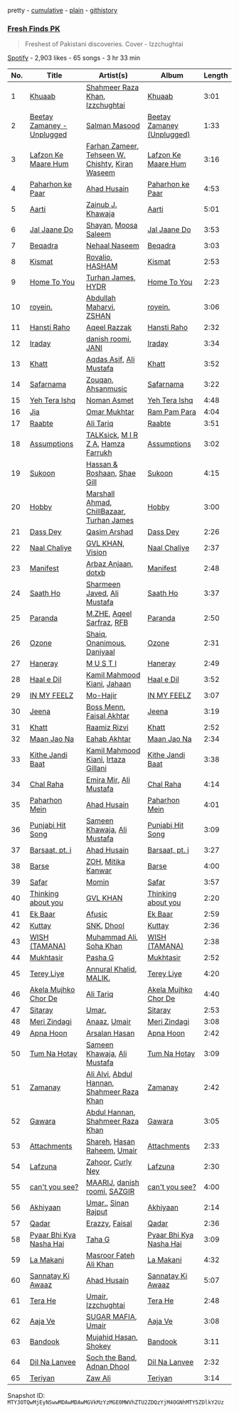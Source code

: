 pretty - [cumulative](/playlists/cumulative/37i9dQZF1DXd0Rasy4eR1v.md) - [plain](/playlists/plain/37i9dQZF1DXd0Rasy4eR1v) - [githistory](https://github.githistory.xyz/mackorone/spotify-playlist-archive/blob/main/playlists/plain/37i9dQZF1DXd0Rasy4eR1v)

### [Fresh Finds PK](https://open.spotify.com/playlist/37i9dQZF1DXd0Rasy4eR1v)

> Freshest of Pakistani discoveries\. Cover \- Izzchughtai

[Spotify](https://open.spotify.com/user/spotify) - 2,903 likes - 65 songs - 3 hr 33 min

| No. | Title | Artist(s) | Album | Length |
|---|---|---|---|---|
| 1 | [Khuaab](https://open.spotify.com/track/4wjgGU8uKzRzvOSq05xH8U) | [Shahmeer Raza Khan](https://open.spotify.com/artist/6j3aIgBaZMbcAJuTjGhhoK), [Izzchughtai](https://open.spotify.com/artist/211ei6ZiUeBMIXUZGBaJ4S) | [Khuaab](https://open.spotify.com/album/511f96n5mUoxqAIb4fTDrQ) | 3:01 |
| 2 | [Beetay Zamaney \- Unplugged](https://open.spotify.com/track/1DpoA4o7FeG9jMofUpHiNB) | [Salman Masood](https://open.spotify.com/artist/281oSMLaN71SO2JzZgPsKj) | [Beetay Zamaney \(Unplugged\)](https://open.spotify.com/album/4YFnTtk2SZwfBlwqhf44vJ) | 1:33 |
| 3 | [Lafzon Ke Maare Hum](https://open.spotify.com/track/5QCAxrVCitJzrhiEY3wGhB) | [Farhan Zameer](https://open.spotify.com/artist/1z31jJSEmPHMhysFHbU2e7), [Tehseen W\. Chishty](https://open.spotify.com/artist/3SJUvKLk5mtpNUhmG3M7nQ), [Kiran Waseem](https://open.spotify.com/artist/73EU1Zz0Vx2STSyTgp41BX) | [Lafzon Ke Maare Hum](https://open.spotify.com/album/1MaGi0XWPg6XwcROXYBiuh) | 3:16 |
| 4 | [Paharhon ke Paar](https://open.spotify.com/track/0JGaTpmvEXx6iif1ox08AK) | [Ahad Husain](https://open.spotify.com/artist/4LeGmBrvNFs5lT5anM65s2) | [Paharhon ke Paar](https://open.spotify.com/album/0RpEGrXzezfhCUEmIwie6v) | 4:53 |
| 5 | [Aarti](https://open.spotify.com/track/6Xrb93ixHBKMpnKVQqBFJQ) | [Zainub J\. Khawaja](https://open.spotify.com/artist/7ukp5OSfyC7Dz2llFRmOgb) | [Aarti](https://open.spotify.com/album/08diBIR8LykbyQawsJ5rZC) | 5:01 |
| 6 | [Jal Jaane Do](https://open.spotify.com/track/3Q7nCNuWLRnj77oo5hLRdV) | [Shayan](https://open.spotify.com/artist/198gd3Lh4ZCFuabsyn7jM3), [Moosa Saleem](https://open.spotify.com/artist/16m66acFCoUlPwjQf9D6fN) | [Jal Jaane Do](https://open.spotify.com/album/1pl2bOP3TrhPo132bIV3CJ) | 3:53 |
| 7 | [Beqadra](https://open.spotify.com/track/4LIQacKPUjto8rVlVuY09O) | [Nehaal Naseem](https://open.spotify.com/artist/6YSVUxXGsQQD2cWSJhN8re) | [Beqadra](https://open.spotify.com/album/5SGHD9oHkRZ2zkYDcfGqq5) | 3:03 |
| 8 | [Kismat](https://open.spotify.com/track/1nSv0cisN87jlAiXHjZ3KM) | [Rovalio](https://open.spotify.com/artist/01pFDtbY3k5uOmy0Pbg93C), [HASHAM](https://open.spotify.com/artist/3b2KqMPwMeN8zchJ9CljtG) | [Kismat](https://open.spotify.com/album/7kI8KZ9l4NUQMM9ULNU9wk) | 2:53 |
| 9 | [Home To You](https://open.spotify.com/track/4yHVWv4jjKXYFiqh60AJE7) | [Turhan James](https://open.spotify.com/artist/2ox32lGyYOobDvszKTITkP), [HYDR](https://open.spotify.com/artist/40CEytkVli5Le5CFOYnONw) | [Home To You](https://open.spotify.com/album/6vlkEcuH9XKREnSyXeU9WO) | 2:23 |
| 10 | [royein.](https://open.spotify.com/track/2MQlEhADe1HKJ3bAWiUfJu) | [Abdullah Maharvi](https://open.spotify.com/artist/1gcHKvKKZtEccnyXYlSvP5), [ZSHAN](https://open.spotify.com/artist/4eosfft3z7kdZPrUwyPzZh) | [royein.](https://open.spotify.com/album/3so8YYCbeNAe1UITd4deyM) | 3:06 |
| 11 | [Hansti Raho](https://open.spotify.com/track/1zYKntcSjfLwu2ADAFlpHe) | [Aqeel Razzak](https://open.spotify.com/artist/30gqbYkpgSTQ079S0mwwVl) | [Hansti Raho](https://open.spotify.com/album/0kjJIFJrctMogu6R2uRpKg) | 2:32 |
| 12 | [Iraday](https://open.spotify.com/track/3Bo9ExlN6KqCndnaLZiC98) | [danish roomi](https://open.spotify.com/artist/719laN9dZ4QG7Q2F2vOwcP), [JANI](https://open.spotify.com/artist/63L8XYlQRWRGlg1d4ujXDc) | [Iraday](https://open.spotify.com/album/0MkDaRb3dwHAbh4pJeq7IO) | 3:34 |
| 13 | [Khatt](https://open.spotify.com/track/7n6WZ6B685kKuhVsWCuZTe) | [Aqdas Asif](https://open.spotify.com/artist/4EMocUxs9mFdhDfo4WT7kR), [Ali Mustafa](https://open.spotify.com/artist/7m3Ku1spjnnSy81lVQM0oN) | [Khatt](https://open.spotify.com/album/5YE64t1MFZB7d5OOUGYAHq) | 3:52 |
| 14 | [Safarnama](https://open.spotify.com/track/05g5DpCiG9gtry6g1vW7GQ) | [Zouqan](https://open.spotify.com/artist/2IMwndXSonTHhlmMYpAlh6), [Ahsanmusic](https://open.spotify.com/artist/68TPmJdqrM885a0mP4BOwv) | [Safarnama](https://open.spotify.com/album/4KWBvMHCoGQNyx9pSWJ64q) | 3:22 |
| 15 | [Yeh Tera Ishq](https://open.spotify.com/track/09nXVYXKYUAD1NcS3em3Yr) | [Noman Asmet](https://open.spotify.com/artist/380nMOwFuoQU0cbb1Lcwey) | [Yeh Tera Ishq](https://open.spotify.com/album/1rNRUzvm8wqUNhnbxZ24cv) | 4:48 |
| 16 | [Jia](https://open.spotify.com/track/1OldtKIXBu5lzLtW37UkqR) | [Omar Mukhtar](https://open.spotify.com/artist/6FR7jutAadVl9LMNooryDl) | [Ram Pam Para](https://open.spotify.com/album/6DiiOftBUslEpML79kbVNW) | 4:04 |
| 17 | [Raabte](https://open.spotify.com/track/4CzE4GrlLi3VYTAbGQhhM4) | [Ali Tariq](https://open.spotify.com/artist/4wHEgQRX5aQHzAtXoGuiVk) | [Raabte](https://open.spotify.com/album/2T7PrNAzsDQirawe8CVokc) | 3:51 |
| 18 | [Assumptions](https://open.spotify.com/track/5vOVbG735Q97Ze6mmriyu4) | [TALKsick](https://open.spotify.com/artist/6B035jH37tg6wkDq8WHCvg), [M I R Z A](https://open.spotify.com/artist/2GjdfcJM9zwBHZZY6DBhTJ), [Hamza Farrukh](https://open.spotify.com/artist/4HEJdHyfkZNIWLKfqbHSC6) | [Assumptions](https://open.spotify.com/album/3DwADOTf4Kq7h1aeTFCbfM) | 3:02 |
| 19 | [Sukoon](https://open.spotify.com/track/4mPZipDmUysKaLxZTDEVsx) | [Hassan & Roshaan](https://open.spotify.com/artist/5hjVqhHwLYWW9ZIxuILJF7), [Shae Gill](https://open.spotify.com/artist/3bWIy9AUrQdiNeS62Bp3OP) | [Sukoon](https://open.spotify.com/album/5T7svmheaHZxJEHTLP6BAB) | 4:15 |
| 20 | [Hobby](https://open.spotify.com/track/4qkx01gDUsZlbZ42qHJuQE) | [Marshall Ahmad](https://open.spotify.com/artist/3c7YStlXDTZyJjiIcsJDJP), [ChillBazaar](https://open.spotify.com/artist/2NAjKl5QHznzsMfHy6cGOJ), [Turhan James](https://open.spotify.com/artist/2ox32lGyYOobDvszKTITkP) | [Hobby](https://open.spotify.com/album/5xrlaAi6mUZ4FWz6gMwBi3) | 3:00 |
| 21 | [Dass Dey](https://open.spotify.com/track/7fGB0a2M1MouMlh1GafGps) | [Qasim Arshad](https://open.spotify.com/artist/0ATJy9LyDPTaizmUkOYOB7) | [Dass Dey](https://open.spotify.com/album/6eBKrOMwlOze45ym4uEth6) | 2:26 |
| 22 | [Naal Chaliye](https://open.spotify.com/track/0d2XMkNUrDjEYDu5esAo6L) | [GVL KHAN](https://open.spotify.com/artist/0zNEu5IOSHueGse4dVVW5b), [Vision](https://open.spotify.com/artist/0SqdljKM9fqIV6fuxQOlUI) | [Naal Chaliye](https://open.spotify.com/album/1NKmXGdpNNLxUWA3saFg5e) | 2:37 |
| 23 | [Manifest](https://open.spotify.com/track/5j2S1aJqoiWiJ4dmIfLOKA) | [Arbaz Anjaan](https://open.spotify.com/artist/7LNCYw6EzriKYTs4SJhOmm), [dotxb](https://open.spotify.com/artist/5hZRffJ4faH94fVKwG4Kzk) | [Manifest](https://open.spotify.com/album/566ka06lgig2YEYXAOYFQF) | 2:48 |
| 24 | [Saath Ho](https://open.spotify.com/track/2G7Pk8VzbpgodRNwSzX9Z7) | [Sharmeen Javed](https://open.spotify.com/artist/58BZTZbr9WYBP7EqIm5BaA), [Ali Mustafa](https://open.spotify.com/artist/7m3Ku1spjnnSy81lVQM0oN) | [Saath Ho](https://open.spotify.com/album/6DfMFGhG9RqztO2wCe6Ibf) | 3:37 |
| 25 | [Paranda](https://open.spotify.com/track/4tQKK5bMMijAIAgw4pVjco) | [M.ZHE](https://open.spotify.com/artist/3nXDbdPReqnEgsDUkEhWm7), [Aqeel Sarfraz](https://open.spotify.com/artist/6CW8UegtO5lusbdu1XPwmU), [RFB](https://open.spotify.com/artist/6xWVbaQjA2OO1ejFPyKhjp) | [Paranda](https://open.spotify.com/album/2YI1bm0Zpxx8DSdh3CFRL0) | 2:50 |
| 26 | [Ozone](https://open.spotify.com/track/3NLdML6ZuCCoCmRyWPLbC1) | [Shaiq](https://open.spotify.com/artist/0olMxVYNzFNcK0ld0xewMG), [Onanimous](https://open.spotify.com/artist/6dilH4SMJukrq20K0XP8G4), [Daniyaal](https://open.spotify.com/artist/5u7daLV6l6PMyuG39WD1vR) | [Ozone](https://open.spotify.com/album/5s23uRhLNnqVMK5b9YiVqr) | 2:31 |
| 27 | [Haneray](https://open.spotify.com/track/0mbZSWd409i0ZC2ZR7edUX) | [M U S T I](https://open.spotify.com/artist/3W5hmQOCGIdqChBmGlJ37X) | [Haneray](https://open.spotify.com/album/5iHxR12vK0aVVYb6jKqADd) | 2:49 |
| 28 | [Haal e Dil](https://open.spotify.com/track/0AupO9vl1HMKCpZ3JbGnp3) | [Kamil Mahmood Kiani](https://open.spotify.com/artist/2evSTHzPQBfCYbhFhzOcbc), [Jahaan](https://open.spotify.com/artist/1acLrst9cYOVZzN27bQurR) | [Haal e Dil](https://open.spotify.com/album/2u3bSC29qoFGpxBk0QMzfO) | 3:52 |
| 29 | [IN MY FEELZ](https://open.spotify.com/track/3m4H88ZZupUtbqzZvipQfZ) | [Mo\-Hajir](https://open.spotify.com/artist/56RIF00EEFn88ZbeU8fdc0) | [IN MY FEELZ](https://open.spotify.com/album/7aRsjbHtgWGVtdcJdHrbX5) | 3:07 |
| 30 | [Jeena](https://open.spotify.com/track/5oPD9odR2lGRZaowzaFj3P) | [Boss Menn](https://open.spotify.com/artist/6l3Cv46bf92QuX8VaIqdXz), [Faisal Akhtar](https://open.spotify.com/artist/0b3YoxB1caYmzvFgoUXhPR) | [Jeena](https://open.spotify.com/album/5y4ttJAgZgZGFBQZNiBqPM) | 3:19 |
| 31 | [Khatt](https://open.spotify.com/track/2er98B4Rasv7WtIZIWlUU8) | [Raamiz Rizvi](https://open.spotify.com/artist/34dLN7dVpBtsXn0yDQoZtg) | [Khatt](https://open.spotify.com/album/7zlbdvoEh8GkiTKIjiWnB8) | 2:52 |
| 32 | [Maan Jao Na](https://open.spotify.com/track/3piHSRO7waeyT9jT7XeQtV) | [Eahab Akhtar](https://open.spotify.com/artist/3pKbMhA6yDipMPlTc8bzYn) | [Maan Jao Na](https://open.spotify.com/album/74swvL7JkfFrgjUn9QG4YG) | 2:34 |
| 33 | [Kithe Jandi Baat](https://open.spotify.com/track/4uMSJmt6A5YOEfEqtmDIf6) | [Kamil Mahmood Kiani](https://open.spotify.com/artist/2evSTHzPQBfCYbhFhzOcbc), [Irtaza Gillani](https://open.spotify.com/artist/45VaV0rsY77Q51x0cBJMPA) | [Kithe Jandi Baat](https://open.spotify.com/album/0NMHPmYHmYWUKeR5CwhJGB) | 3:38 |
| 34 | [Chal Raha](https://open.spotify.com/track/2vlQmhGwN6c2JQwalkLekH) | [Emira Mir](https://open.spotify.com/artist/21LZ9LvFeqYYoZKGGt6VRv), [Ali Mustafa](https://open.spotify.com/artist/7m3Ku1spjnnSy81lVQM0oN) | [Chal Raha](https://open.spotify.com/album/6vzi0Ca9lTDGXYV7Q3fuC8) | 4:14 |
| 35 | [Paharhon Mein](https://open.spotify.com/track/3NaJ0ZxYCbj5T6mkyJpuAe) | [Ahad Husain](https://open.spotify.com/artist/4LeGmBrvNFs5lT5anM65s2) | [Paharhon Mein](https://open.spotify.com/album/22ISgT44pipHPaB5Jece5n) | 4:01 |
| 36 | [Punjabi Hit Song](https://open.spotify.com/track/5skn4F93OAkBshbm3pq5PV) | [Sameen Khawaja](https://open.spotify.com/artist/3N3IttjqDCutknUWWA1q9B), [Ali Mustafa](https://open.spotify.com/artist/7m3Ku1spjnnSy81lVQM0oN) | [Punjabi Hit Song](https://open.spotify.com/album/2zOdErNIPHzzmklUNqMoTe) | 3:09 |
| 37 | [Barsaat, pt\. i](https://open.spotify.com/track/3BTW8uRGxnmCWZNvBRc0qv) | [Ahad Husain](https://open.spotify.com/artist/4LeGmBrvNFs5lT5anM65s2) | [Barsaat, pt\. i](https://open.spotify.com/album/3xVi8kU7wPAFLgFIY1Gm8B) | 3:27 |
| 38 | [Barse](https://open.spotify.com/track/6wV51vPTYtewZNGDpHcwWi) | [ZOH](https://open.spotify.com/artist/1T5V8R7QKMhQImEdKNDyFU), [Mitika Kanwar](https://open.spotify.com/artist/4sjw8DSxhdPiJkGbtAobEg) | [Barse](https://open.spotify.com/album/6It9s6jgRF07GUUf28VFSK) | 4:00 |
| 39 | [Safar](https://open.spotify.com/track/2BbUYidNNeCfSDBhZxEWiQ) | [Momin](https://open.spotify.com/artist/18nMzq1tQal6CYZDWtx3op) | [Safar](https://open.spotify.com/album/1Dpd8tn934T5TE5NDg8tLE) | 3:57 |
| 40 | [Thinking about you](https://open.spotify.com/track/13lsSMQm0xyWiOc2kCvADx) | [GVL KHAN](https://open.spotify.com/artist/0zNEu5IOSHueGse4dVVW5b) | [Thinking about you](https://open.spotify.com/album/2ELlnYULZUEOuaziblhOoT) | 2:20 |
| 41 | [Ek Baar](https://open.spotify.com/track/3ZQVQAlj5OyzZRpFlunQx6) | [Afusic](https://open.spotify.com/artist/1pS0qiLG23HMMLFwsQALKx) | [Ek Baar](https://open.spotify.com/album/6hdiEwL3CJhyz9Mp9vqddL) | 2:59 |
| 42 | [Kuttay](https://open.spotify.com/track/0PIoWoEXR93IRLpH4tEwqQ) | [SNK](https://open.spotify.com/artist/0Rbq0lOXcJlMa7dSYAxLL8), [Dhool](https://open.spotify.com/artist/4GUlQD5lHYTFiXwGKS3ZAJ) | [Kuttay](https://open.spotify.com/album/6vhmSZt7SNV1oFhOIqEnrW) | 2:36 |
| 43 | [WISH \(TAMANA\)](https://open.spotify.com/track/0Kw3LCdhQLtB2V3EoJqEJO) | [Muhammad Ali](https://open.spotify.com/artist/7ynQpUquGX363qUYC23U7x), [Soha Khan](https://open.spotify.com/artist/1nBBX2L8dsOcOIl99gQbzr) | [WISH \(TAMANA\)](https://open.spotify.com/album/2UiTDUSol1iwYqpduXXJSP) | 2:38 |
| 44 | [Mukhtasir](https://open.spotify.com/track/2fjD8BWzpFCHD3McMAEbDu) | [Pasha G](https://open.spotify.com/artist/3a4JFzR5wlAFnJ2ClC8VPi) | [Mukhtasir](https://open.spotify.com/album/0JBd3Z5grBfptua0452E9A) | 2:52 |
| 45 | [Terey Liye](https://open.spotify.com/track/1we0JhNfT5u1tjSj8YcxNf) | [Annural Khalid](https://open.spotify.com/artist/1nCZUpBIcyOxufOx0lPeIW), [MALIK.](https://open.spotify.com/artist/59XndZp96nBhBPqw7fJwuO) | [Terey Liye](https://open.spotify.com/album/3ruwQc6m8xY9tdI8cIrtHA) | 4:20 |
| 46 | [Akela Mujhko Chor De](https://open.spotify.com/track/5fBzJSSdtQqAXQjmcqV2sB) | [Ali Tariq](https://open.spotify.com/artist/4wHEgQRX5aQHzAtXoGuiVk) | [Akela Mujhko Chor De](https://open.spotify.com/album/29w3CLXhZRGCiEpWCfh4eR) | 4:40 |
| 47 | [Sitaray](https://open.spotify.com/track/3LQJkbCONVB7SXlxxMfgFF) | [Umar.](https://open.spotify.com/artist/4INRTjmbOR0tkPGC3ySXIm) | [Sitaray](https://open.spotify.com/album/5nggIUPREVWjoSNFECX8LD) | 2:53 |
| 48 | [Meri Zindagi](https://open.spotify.com/track/7uYk8YJLjmgmeWEdRjV7lW) | [Anaaz](https://open.spotify.com/artist/2HAniabG6xQcaOlbw04RP9), [Umair](https://open.spotify.com/artist/1n6pjRJkTY5v8RtUCAv5pi) | [Meri Zindagi](https://open.spotify.com/album/4N2SkGLg2469VjsXwSzCau) | 3:08 |
| 49 | [Apna Hoon](https://open.spotify.com/track/1OKZYRyj1FrCZUjtqc1nxV) | [Arsalan Hasan](https://open.spotify.com/artist/1uyfPuXn3J7LMOYh39lLv2) | [Apna Hoon](https://open.spotify.com/album/4Rwx8ZN5a2w7NB3pPwP1JG) | 2:42 |
| 50 | [Tum Na Hotay](https://open.spotify.com/track/1WeISkPSztyuPXJeCDa4d6) | [Sameen Khawaja](https://open.spotify.com/artist/3N3IttjqDCutknUWWA1q9B), [Ali Mustafa](https://open.spotify.com/artist/7m3Ku1spjnnSy81lVQM0oN) | [Tum Na Hotay](https://open.spotify.com/album/7nsqma8vts1k57SNq9Z1ec) | 3:09 |
| 51 | [Zamanay](https://open.spotify.com/track/6o1DfORVD5ACPgDFqCDl6R) | [Ali Alvi](https://open.spotify.com/artist/07cs9v2qoU2I5sshqk56Fz), [Abdul Hannan](https://open.spotify.com/artist/5mWQT8CLTa4mAQAJdFjHb1), [Shahmeer Raza Khan](https://open.spotify.com/artist/6j3aIgBaZMbcAJuTjGhhoK) | [Zamanay](https://open.spotify.com/album/2bW42L4X55NqzHM4B76Akk) | 2:42 |
| 52 | [Gawara](https://open.spotify.com/track/30SraUQbTd11TDrzkgeK4z) | [Abdul Hannan](https://open.spotify.com/artist/5mWQT8CLTa4mAQAJdFjHb1), [Shahmeer Raza Khan](https://open.spotify.com/artist/6j3aIgBaZMbcAJuTjGhhoK) | [Gawara](https://open.spotify.com/album/7cEtQI6vTHbXbrRNWDKqdd) | 3:05 |
| 53 | [Attachments](https://open.spotify.com/track/4EN7HF6MEsbwZzI75pz8HY) | [Shareh](https://open.spotify.com/artist/3y9g9xthZriyjyUu8ZeEHa), [Hasan Raheem](https://open.spotify.com/artist/6gIqKYKRmltKfkTnxhMv8V), [Umair](https://open.spotify.com/artist/1n6pjRJkTY5v8RtUCAv5pi) | [Attachments](https://open.spotify.com/album/6gP4iEUARTRoBBZDNFxy34) | 2:33 |
| 54 | [Lafzuna](https://open.spotify.com/track/0Cn3tEtNTRxvhyUAkDH5Ol) | [Zahoor](https://open.spotify.com/artist/3ghaUlIMSuUGOowj9wdUoD), [Curly Ney](https://open.spotify.com/artist/51BOOSWkcSZ33saGYAJDWw) | [Lafzuna](https://open.spotify.com/album/4crlIWzrjshR9Vsu9ozWgb) | 2:30 |
| 55 | [can't you see?](https://open.spotify.com/track/4g2xjGzFCYRf5ps7hfJIcr) | [MAARIJ](https://open.spotify.com/artist/70dkTHwH6Pkzo2rvGfukp2), [danish roomi](https://open.spotify.com/artist/719laN9dZ4QG7Q2F2vOwcP), [SAZGIR](https://open.spotify.com/artist/2oAG6MjavkOWhvC97uf212) | [can't you see?](https://open.spotify.com/album/76rGXm8ZDTmpm8Ta7GDVQA) | 4:00 |
| 56 | [Akhiyaan](https://open.spotify.com/track/4beNjighbUcgb7dOsQsrdL) | [Umar.](https://open.spotify.com/artist/4INRTjmbOR0tkPGC3ySXIm), [Sinan Rajput](https://open.spotify.com/artist/0avEinyUN34b2mxTo7YZLY) | [Akhiyaan](https://open.spotify.com/album/3qdvKCkGmHV1GQ4Z8fVFXQ) | 2:14 |
| 57 | [Qadar](https://open.spotify.com/track/67TCZHztrcsuaF6dgEtpcv) | [Erazzy](https://open.spotify.com/artist/2WFDhtzpAkZWoklk5B7nIj), [Faisal](https://open.spotify.com/artist/6K18GFQKIkigncXm2BPdgP) | [Qadar](https://open.spotify.com/album/29C7RDkMTtZt8HyxSWZjj1) | 2:36 |
| 58 | [Pyaar Bhi Kya Nasha Hai](https://open.spotify.com/track/4AM68wkDAhKK34JwWn9Pwo) | [Taha G](https://open.spotify.com/artist/4sqyi6AnMdNtF5H0UD1Nv5) | [Pyaar Bhi Kya Nasha Hai](https://open.spotify.com/album/6R96po3YMxLrgaErJ4XNpM) | 3:09 |
| 59 | [La Makani](https://open.spotify.com/track/2GfyAkaPFgopONrVwIOLTN) | [Masroor Fateh Ali Khan](https://open.spotify.com/artist/7vGw699mG5M6vklrxws96l) | [La Makani](https://open.spotify.com/album/7CTWuXpLOYDkDwq7FvZpDs) | 4:32 |
| 60 | [Sannatay Ki Awaaz](https://open.spotify.com/track/1uPnVdI4yfzyhRfHpahx3F) | [Ahad Husain](https://open.spotify.com/artist/4LeGmBrvNFs5lT5anM65s2) | [Sannatay Ki Awaaz](https://open.spotify.com/album/66ZxbKHHejfmfi7uRnSpU3) | 5:07 |
| 61 | [Tera He](https://open.spotify.com/track/29e40jsIZoGF6Z5xaTrL44) | [Umair](https://open.spotify.com/artist/1n6pjRJkTY5v8RtUCAv5pi), [Izzchughtai](https://open.spotify.com/artist/211ei6ZiUeBMIXUZGBaJ4S) | [Tera He](https://open.spotify.com/album/5KtrNxdzIqQajheVrVCmDn) | 2:48 |
| 62 | [Aaja Ve](https://open.spotify.com/track/5FxpN8fXAxF5Njmwp3cUUj) | [SUGAR MAFIA](https://open.spotify.com/artist/13f528aVpidXCnzmBHCXa0), [Umair](https://open.spotify.com/artist/1n6pjRJkTY5v8RtUCAv5pi) | [Aaja Ve](https://open.spotify.com/album/1nyCgGTryF9JepZ6Z1BNEn) | 3:08 |
| 63 | [Bandook](https://open.spotify.com/track/3yyAuwEDU7xCqQhMaG0fMO) | [Mujahid Hasan](https://open.spotify.com/artist/4ZBnUHzbV10lmXqmRpBejD), [Shokey](https://open.spotify.com/artist/03zyUlkOSL9h3glk1tMM34) | [Bandook](https://open.spotify.com/album/7BVWaohI56T5sHrqGCJMSd) | 3:11 |
| 64 | [Dil Na Lanvee](https://open.spotify.com/track/40Uqtakcro5MbrLBQVwv22) | [Soch the Band](https://open.spotify.com/artist/1Z6C3R1dyF4aTvBofGXGfp), [Adnan Dhool](https://open.spotify.com/artist/4XTiRlcZr4ACFHAXgV34Sc) | [Dil Na Lanvee](https://open.spotify.com/album/0MqPkxDgVbpfgbgDkMgCgh) | 2:32 |
| 65 | [Teriyan](https://open.spotify.com/track/4hHPrjRpr1jiqTXdWZn3zz) | [Zaw Ali](https://open.spotify.com/artist/19LdEP3vvsc2BJ4Vj7IRLI) | [Teriyan](https://open.spotify.com/album/3zdnb1So6h8GFY1GeuSIsJ) | 3:14 |

Snapshot ID: `MTY3OTQwMjEyNSwwMDAwMDAwMGVkMzYzMGE0MWVhZTU2ZDQzYjM4OGNhMTY5ZDlkY2Uz`
